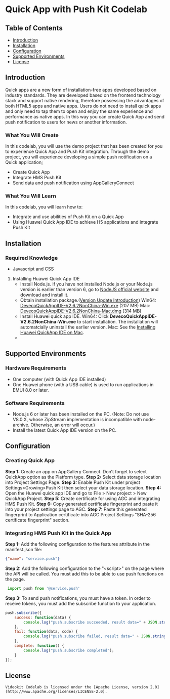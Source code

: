 # Quick App with Push Kit Codelab
## Table of Contents
 * [Introduction](#introduction)
 * [Installation](#installation)
 * [Configuration ](#configuration )
 * [Supported Environments](#supported-environments)
 * [License](#license)

## Introduction
Quick apps are a new form of installation-free apps developed based on industry standards. They are developed based on the frontend technology stack and support native rendering, therefore possessing the advantages of both HTML5 apps and native apps. Users do not need to install quick apps and only need to tap them to open and enjoy the same experience and performance as native apps. In this way you can create Quick App and send push notification to users for news or another information.
### What You Will Create

In this codelab, you will use the demo project that has been created for you to experience Quick App and Push Kit integration. Through the demo project, you will experience developing a simple push notification on a Quick application;

- Create Quick App
- Integrate HMS Push Kit
- Send data and push notification using AppGalleryConnect

### What You Will Learn

In this codelab, you will learn how to:

- Integrate and use abilities of Push Kit on a Quick App 
- Using Huawei Quick App IDE to achieve H5 applications and integrate Push Kit

## Installation
### Required Knowledge

- Javascript and CSS

1. Installing Huawei Quick App IDE
   - Install Node.js.
      If you have not installed Node.js or your Node.js version is earlier than version 6, go to [NodeJS official website](https://nodejs.org/en/) and download and install it.
   - Obtain installation package.([Version Update Introduction](https://developer.huawei.com/consumer/en/doc/quickapp-ide-vdd))
      Win64: [DevecoQuickAppIDE-V2.6.2NonChina-Win.exe](https://appfile1.hicloud.com/FileServer/getFile/appAttach/011/111/111/0000000000011111111.20200829101405.23973388354629496506234801230073:20471231000000:0001:EB03AC4B342CDE671C6CB407310A1FC047BBFC82BA2F7706DA19C6886635986D.exe?needInitFileName=true) (207 MB)
      Mac: [DevecoQuickAppIDE-V2.6.2NonChina-Mac.dmg](https://appfile1.hicloud.com/FileServer/getFile/appAttach/011/111/111/0000000000011111111.20200829101604.71853738336768095592986248706334:20471231000000:0001:0AC6A8D9E8E3B9872255AA6353AD058E3627ACC36B8FD85F5DE1D2425C715300.dmg?needInitFileName=true) (314 MB)
   - Install Huawei quick app IDE.
      Win64: Click **DevecoQuickAppIDE-V2.6.2NonChina-Win.exe** to start installation. The installation will automatcially uninstall  the earlier version.
      Mac: See the [Installing Huawei QuickApp IDE on Mac](https://developer.huawei.com/consumer/en/doc/quickapp-ide-install-mac).
   - 

## Supported Environments
### Hardware Requirements

- One computer (with Quick App IDE installed)
- One Huawei phone (with a USB cable) is used to run applications in EMUI 8.0 or later.

### Software Requirements

- Node.js 6 or later has been installed on the PC. (Note: Do not use V8.0.X, whose ZipStream implementation is incompatible with node-archive. Otherwise, an error will occur.)
- Install the latest Quick App IDE version on the PC.

## Configuration 
### Creating Quick App

**Step 1:** Create an app on AppGallery Connect. Don’t forget to select QuickApp option as the Platform type.
**Step 2:** Select data storage location into Project Settings Page.
**Step 3:** Enable Push Kit under project Settings>Growing>Push Kit then select your data storage location.
**Step 4:** Open the Huawei quick app IDE and go to File > New project > New QuickApp Project.
**Step 5:** Create certificate for using AGC and integrating HMS Push Kit.
**Step 6:** Copy generated certificate fingerprint and paste it into your project settings page to AGC.
**Step 7:** Paste this generated fingerprint to Application certificate into AGC Project Settings "SHA-256 certificate fingerprint" section.

### Integrating HMS Push Kit in the Quick App

**Step 1:** Add the following configuration to the features attribute in the manifest.json file:

```json
{"name": "service.push"}
```

**Step 2:** Add the following configuration to the "\<script>"  on the page where the API will be called. You must add this to be able to use push functions on the page.

```javascript
 import push from '@service.push'
```

**Step 3:** To send push notifications, you must have a token. In order to receive tokens, you must add the subscribe function to your application.

```javascript
push.subscribe({
    success: function(data) {
        console.log("push.subscribe succeeded, result data=" + JSON.stringify(data));
    },
    fail: function(data, code) {
        console.log("push.subscribe failed, result data=" + JSON.stringify(data) + ", code=" + code);
    },
    complete: function() {
        console.log("push.subscribe completed");
    }
});

```


##  License
    Videokit Codelab is licensed under the [Apache License, version 2.0](http://www.apache.org/licenses/LICENSE-2.0).

